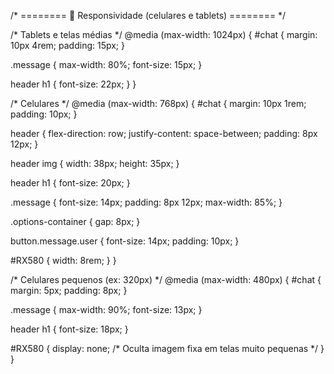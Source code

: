 /* ======== 🔹 Responsividade (celulares e tablets) ======== */

/* Tablets e telas médias */
@media (max-width: 1024px) {
  #chat {
    margin: 10px 4rem;
    padding: 15px;
  }

  .message {
    max-width: 80%;
    font-size: 15px;
  }

  header h1 {
    font-size: 22px;
  }
}

/* Celulares */
@media (max-width: 768px) {
  #chat {
    margin: 10px 1rem;
    padding: 10px;
  }

  header {
    flex-direction: row;
    justify-content: space-between;
    padding: 8px 12px;
  }

  header img {
    width: 38px;
    height: 35px;
  }

  header h1 {
    font-size: 20px;
  }

  .message {
    font-size: 14px;
    padding: 8px 12px;
    max-width: 85%;
  }

  .options-container {
    gap: 8px;
  }

  button.message.user {
    font-size: 14px;
    padding: 10px;
  }

  #RX580 {
    width: 8rem;
  }
}

/* Celulares pequenos (ex: 320px) */
@media (max-width: 480px) {
  #chat {
    margin: 5px;
    padding: 8px;
  }

  .message {
    max-width: 90%;
    font-size: 13px;
  }

  header h1 {
    font-size: 18px;
  }

  #RX580 {
    display: none; /* Oculta imagem fixa em telas muito pequenas */
  }
}
